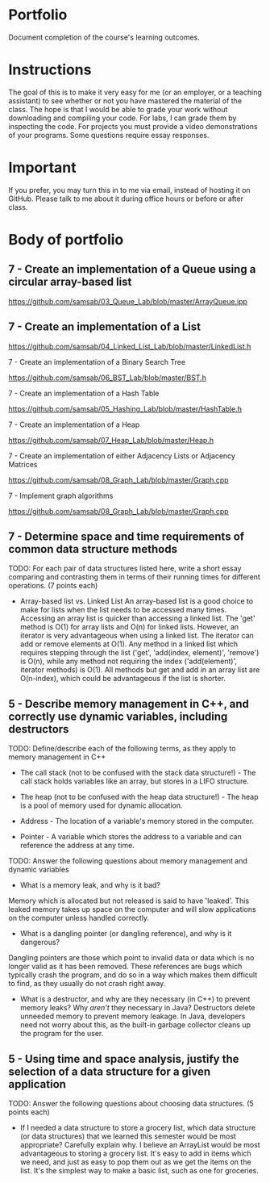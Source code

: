 Portfolio
=========
Document completion of the course's learning outcomes.

Instructions
====
The goal of this is to make it very easy for me (or an employer, or a teaching assistant) to see whether or not you have mastered the material of the class. The hope is that I would be able to grade your work without downloading and compiling your code. For labs, I can grade them by inspecting the code. For projects you must provide a video demonstrations of your programs. Some questions require essay responses.

Important
=========
If you prefer, you may turn this in to me via email, instead of hosting it on GitHub. Please talk to me about it during office hours or before or after class.

Body of portfolio
====

7 - Create an implementation of a Queue using a circular array-based list
----
https://github.com/samsab/03_Queue_Lab/blob/master/ArrayQueue.ipp

7 - Create an implementation of a List
----
https://github.com/samsab/04_Linked_List_Lab/blob/master/LinkedList.h

7 - Create an implementation of a Binary Search Tree

https://github.com/samsab/06_BST_Lab/blob/master/BST.h

7 - Create an implementation of a Hash Table

https://github.com/samsab/05_Hashing_Lab/blob/master/HashTable.h

7 - Create an implementation of a Heap

https://github.com/samsab/07_Heap_Lab/blob/master/Heap.h

7 - Create an implementation of either Adjacency Lists or Adjacency Matrices

https://github.com/samsab/08_Graph_Lab/blob/master/Graph.cpp

7 - Implement graph algorithms

https://github.com/samsab/08_Graph_Lab/blob/master/Graph.cpp

7 - Determine space and time requirements of common data structure methods
-----
TODO: For each pair of data structures listed here, write a short essay comparing and contrasting them in terms of their running times for different operations. (7 points each)

* Array-based list vs. Linked List
An array-based list is a good choice to make for lists when the list needs to be accessed many times. Accessing an array list is quicker than accessing a linked list. The 'get' method is O(1) for array lists and O(n) for linked lists. However, an iterator is very advantageous when using a linked list. The iterator can add or remove elements at O(1). Any method in a linked list which requires stepping through the list ('get', 'add(index, element)', 'remove') is O(n), while any method not requiring the index ('add(element)', iterator methods) is O(1). All methods but get and add in an array list are O(n-index), which could be advantageous if the list is shorter.

5 - Describe memory management in C++, and correctly use dynamic variables, including destructors
----
TODO: Define/describe each of the following terms, as they apply to memory management in C++

* The call stack (not to be confused with the stack data structure!) - 
The call stack holds variables like an array, but stores in a LIFO structure.

* The heap (not to be confused with the heap data structure!) - 
The heap is a pool of memory used for dynamic allocation.

* Address - 
The location of a variable's memory stored in the computer.

* Pointer - 
A variable which stores the address to a variable and can reference the address at any time.

TODO: Answer the following questions about memory management and dynamic variables

* What is a memory leak, and why is it bad?

Memory which is allocated but not released is said to have 'leaked'. This leaked memory takes up space on the computer and will slow applications on the computer unless handled correctly.

* What is a dangling pointer (or dangling reference), and why is it dangerous?

Dangling pointers are those which point to invalid data or data which is no longer valid as it has been removed. These references are bugs which typically crash the program, and do so in a way which makes them difficult to find, as they usually do not crash right away.

* What is a destructor, and why are they necessary (in C++) to prevent memory leaks? Why *aren't* they necessary in Java?
Destructors delete unneeded memory to prevent memory leakage. In Java, developers need not worry about this, as the built-in garbage collector cleans up the program for the user.

5 - Using time and space analysis, justify the selection of a data structure for a given application
----
TODO: Answer the following questions about choosing data structures. (5 points each)

* If I needed a data structure to store a grocery list, which data structure (or data structures) that we learned this semester would be most appropriate? Carefully explain why.
I believe an ArrayList would be most advantageous to storing a grocery list. It's easy to add in items which we need, and just as easy to pop them out as we get the items on the list. It's the simplest way to make a basic list, such as one for groceries.
